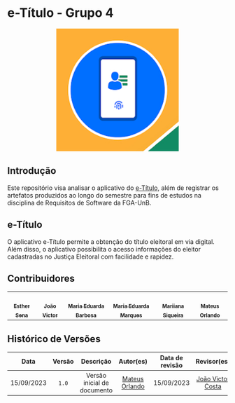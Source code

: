 # e-Título - Grupo 4

<div align="center">
<img src="docs/elicitacao/imgs/img.logo.jpg" aly="VLC_logo" style="width: 280px">
</div>

## Introdução
Este repositório visa analisar o aplicativo do [e-Título](https://play.google.com/store/apps/details?id=br.jus.tse.eleitoral.etitulo&hl=pt_BR&gl=US), além de registrar os artefatos produzidos ao longo do semestre para fins de estudos na disciplina de Requisitos de Software da FGA-UnB.

## e-Título

O aplicativo e-Título permite a obtenção do título eleitoral em via digital. Além disso, o aplicativo possibilita o acesso informações do eleitor cadastradas no Justiça Eleitoral com facilidade e rapidez.

## Contribuidores

<table>
  <tr>
    <td align="center"><a href="https://github.com/esmsena"><img style="border-radius: 50%;" src="https://avatars.githubusercontent.com/u/98842728?v=4" width="100px;" alt=""/><br /><sub><b>Esther Sena</b></sub></a><br />
    <td align="center"><a href="https://github.com/jvcostta"><img style="border-radius: 50%;" src="https://avatars.githubusercontent.com/u/124215106?v=4" width="100px;" alt=""/><br /><sub><b>João Victor</b></sub></a><br /><a href="Link git" title="Rocketseat"></a></td>
    <td align="center"><a href="https://github.com/Madu01"><img style="border-radius: 50%;" src="https://avatars.githubusercontent.com/u/64814266?v=4" width="100px;" alt=""/><br /><sub><b>Maria Eduarda Barbosa</b></sub></a><br /><a href="Link git" title="Rocketseat"></a></td>
        <td align="center"><a href="https://github.com/EduardaSMarques"><img style="border-radius: 50%;" src="https://avatars.githubusercontent.com/u/79334692?v=4" width="100px;" alt=""/><br /><sub><b>Maria Eduarda Marques</b></sub></a><br />
        <td align="center"><a href="https://github.com/Maryyscreuza"><img style="border-radius: 50%;" src="https://avatars.githubusercontent.com/u/98031097?v=4" width="100px;" alt=""/><br /><sub><b>Mariiana Siqueira</b></sub></a><br />
    <td align="center"><a href="https://github.com/MateusPy"><img style="border-radius: 50%;" src="https://avatars.githubusercontent.com/u/98001933?s=400&u=960f90db65022ae3b93ddda74dc0b1d451dedac0&v=4" width="100px;" alt=""/><br /><sub><b>Mateus Orlando</b></sub></a><br />
  </tr>
</table>

## Histórico de Versões
| Data | Versão | Descrição | Autor(es) | Data de revisão | Revisor(es) |
| :-: | :-: | :-: | :-: | :-: | :-: |
| 15/09/2023 | `1.0`  | Versão inicial de documento | [Mateus Orlando](https://github.com/MateusPy) | 15/09/2023 | [João Victor Costa](https://github.com/jvcostta) |
